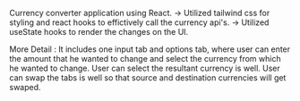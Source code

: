 Currency converter application using React.
-> Utilized tailwind css for styling and react hooks to effictively call the currency api's.
-> Utilized useState hooks to render the changes on the UI.

More Detail : It includes one input tab and options tab, where user can enter the amount that he wanted to change and select the currency from which he wanted to change. User can select the resultant currency is well.
User can swap the tabs is well so that source and destination currencies will get swaped.

